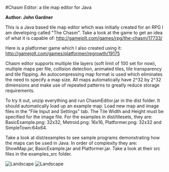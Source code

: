 #Chasm Editor: a tile map editor for Java

**Author:  John Gardner**

This is a Java based tile map editor which was initially created for an RPG I am 
developing called "The Chasm". Take a look at the game to get an idea of what it 
is capable of: 
http://gamejolt.com/games/rpg/the-chasm/17733/

Here is a platformer game which I also created using it:
http://gamejolt.com/games/platformer/regrowth/19175

Chasm editor supports multiple tile layers (soft limit of 100 set for now),
multiple maps per file, collision detection, animated tiles, tile transparency 
and tile flipping.  An autocompressing map format is used which eliminates the 
need to specify a map size.  All maps automatically have 2^32 by 2^32 dimensions 
and make use of repeated patterns to greatly reduce storage requirements.

To try it out, unzip everything and run ChasmEditor.jar in the dist folder.  It
should automatically load up an example map.  Load new map and image files in
the "File Input and Settings" tab.  The Tile Width and Height must be specified
for the image file.  For the examples in dist/tilesets, they are: 
BasicExample.png: 32x32, Metroid.png: 16x16, Platformer.png: 32x32 and 
SimpleTown:64x64.

Take a look at dist/examples to see sample programs demonstrating how the 
maps can be used in Java.  In order of complexity they are: ShowMap.jar, 
BasicExample.jar and Platformer.jar.  Take a look at their src files in the 
examples_src folder.

![Landscape](http://john-gardner.net/ChasmEditor/ChasmEditor.png)
![Landscape](http://john-gardner.net/ChasmEditor/ChasmEditor2.png)
    
